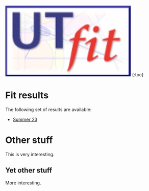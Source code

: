 ![UTfit_logo](/docs/assets/images/utfit_logo.jpg)
{:toc}


# Fit results

The following set of results are available:
- [Summer 23](summer_23/README.md)

# Other stuff
This is very interesting.
## Yet other stuff
More interesting.